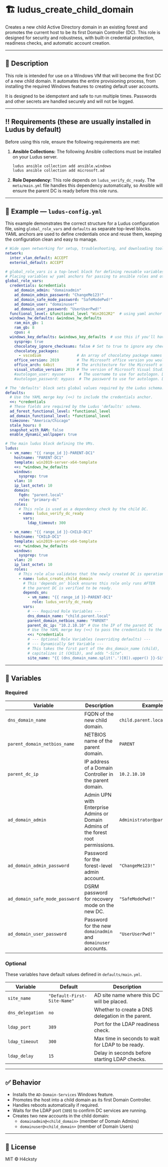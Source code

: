 # 🏗️ ludus_create_child_domain

Creates a new child Active Directory domain in an existing forest and promotes the current host to be its first Domain Controller (DC). This role is designed for security and robustness, with built-in credential protection, readiness checks, and automatic account creation.

---

## 🧠 Description

This role is intended for use on a Windows VM that will become the first DC of a new child domain. It automates the entire provisioning process, from installing the required Windows features to creating default user accounts.

It is designed to be idempotent and safe to run multiple times. Passwords and other secrets are handled securely and will not be logged.

---

## ‼️ Requirements (these are usually installed in Ludus by default)

Before using this role, ensure the following requirements are met:

1.  **Ansible Collections:** The following Ansible collections must be installed on your Ludus server.
    ```bash
    ludus ansible collection add ansible.windows
    ludus ansible collection add microsoft.ad
    ```
2.  **Role Dependency:** This role depends on `ludus_verify_dc_ready`. The `meta/main.yml` file handles this dependency automatically, so Ansible will ensure the parent DC is ready before this role runs.

---

## 📌 Example — `ludus-config.yml`

This example demonstrates the correct structure for a Ludus configuration file, using `global_role_vars` and `defaults` as separate top-level blocks. YAML anchors are used to define credentials once and reuse them, keeping the configuration clean and easy to manage.

```yaml
# Wide open networking for setup, troubleshooting, and downloading tools
network:
  inter_vlan_default: ACCEPT
  external_default: ACCEPT

# global_role_vars is a top-level block for defining reusable variables.
# Placing variables w/ yaml anchors for passing to ansible roles and other fields not allowed in Ludus "defaults:" block.
global_role_vars:
  credentials: &credentials
    ad_domain_admin: "domainadmin"
    ad_domain_admin_password: "ChangeMe123!"
    ad_domain_safe_mode_password: "SafeModePwd!"
    ad_domain_user: "domainuser"
    ad_domain_user_password: "UserUserPwd!"
  functional_level: &functional_level "Win2012R2"  # using yaml anchor for this one since it sometimes is required by ansible roles.
  windows_hw_defaults: &windows_hw_defaults
    ram_min_gb: 1
    ram_gb: 8
    cpus: 4
  windows_key_defaults: &windows_key_defaults  # use this if you'll have the same config on a lot of win vms
    sysprep: true
    chocolatey_ignore_checksums: false # Set to true to ignore any checksum errors when installing chocolatey packages (for packages that are 3rd party hosted and update before the choco package hash updates). Default: false
    chocolatey_packages:
      - vscodium                # An array of chocolatey package names you'd like installed on this VM. Default: none
    office_version: 2019        # The Microsoft office version you would like installed on this VM (2013|2016|2019|2021). Default: undefined (don't install office)
    office_arch: 64bit          # The architecture for the Microsoft office install (64bit|32bit)
    visual_studio_version: 2019 # The version of Microsoft Visual Studio to install (community edition). Note: 2022 cannot target < .NET 4.5. Default: undefined (don't install visual studio)
    #autologon_user: myuser      # The username to use for autologon. Default: localuser unless domain joined, then default.ad_domain_user
    #autologon_password: mypass  # The password to use for autologon. Default: password unless domain joined, then default.ad_domain_user_password

# The 'defaults' block sets global values required by the Ludus schema.
defaults:
  # Use the YAML merge key (<<) to include the credentials anchor.
  <<: *credentials
  # These fields are required by the Ludus 'defaults' schema.
  ad_forest_functional_level: *functional_level
  ad_domain_functional_level: *functional_level
  timezone: "America/Chicago"
  stale_hours: 0
  snapshot_with_RAM: false
  enable_dynamic_wallpaper: true

# The main ludus block defining the VMs.
ludus:
  - vm_name: "{{ range_id }}-PARENT-DC1"
    hostname: "PARENT-DC1"
    template: win2019-server-x64-template
    <<: *windows_hw_defaults
    windows:
      sysprep: true
    vlan: 10
    ip_last_octet: 10
    domain:
      fqdn: "parent.local"
      role: "primary-dc"
    roles:
      # This role is used as a dependency check by the child DC.
      - name: ludus_verify_dc_ready
        vars:
          ldap_timeout: 300

  - vm_name: "{{ range_id }}-CHILD-DC1"
    hostname: "CHILD-DC1"
    template: win2019-server-x64-template
    <<: *windows_hw_defaults
    windows:
      sysprep: true
    vlan: 20
    ip_last_octet: 10
    roles:
      # This role also validates that the newly created DC is operational to prevent race conditions when adding domain members or alternate DCs.
      - name: ludus_create_child_domain
        # This 'depends_on' block ensures this role only runs AFTER
        # the parent DC is verified to be ready.
        depends_on:
          - vm_name: "{{ range_id }}-PARENT-DC1"
            role: ludus_verify_dc_ready
        vars:
          # --- Required Role Variables ---
          dns_domain_name: "child.parent.local"
          parent_domain_netbios_name: "PARENT"
          parent_dc_ip: "10.2.10.10" # Use the IP of the parent DC
          # Use the YAML merge key (<<) to pass the credentials to the role.
          <<: *credentials
          # --- Optional Role Variables (overriding defaults) ---
          # --- Dynamically Set Variable ---
          # This takes the first part of the dns_domain_name (child),
          # capitalizes it (CHILD), and adds "-Site".
          site_name: "{{ (dns_domain_name.split('.')[0]).upper() }}-Site"
```
---

## 🔧 Variables

### Required

| Variable                       | Description                                                  | Example                        |
| ------------------------------ | ------------------------------------------------------------ | ------------------------------ |
| `dns_domain_name`              | FQDN of the new child domain.                                | `child.parent.local`           |
| `parent_domain_netbios_name`   | NETBIOS name of the parent domain.                           | `PARENT`                       |
| `parent_dc_ip`                 | IP address of a Domain Controller in the parent domain.      | `10.2.10.10`                   |
| `ad_domain_admin`              | Admin UPN with Enterprise Admins or Domain Admins of the forest root permissions. | `Administrator@parent.local`   |
| `ad_domain_admin_password`     | Password for the forest-level admin account.                 | `"ChangeMe123!"`               |
| `ad_domain_safe_mode_password` | DSRM password for recovery mode on the new DC.               | `"SafeModePwd!"`               |
| `ad_domain_user_password`      | Password for the new `domainadmin` and `domainuser` accounts. | `"UserUserPwd!"`               |

### Optional

These variables have default values defined in `defaults/main.yml`.

| Variable         | Default                     | Description                                       |
| ---------------- | --------------------------- | ------------------------------------------------- |
| `site_name`      | `"Default-First-Site-Name"` | AD site name where this DC will be placed.        |
| `dns_delegation` | `no`                        | Whether to create a DNS delegation in the parent. |
| `ldap_port`      | `389`                       | Port for the LDAP readiness check.                |
| `ldap_timeout`   | `300`                       | Max time in seconds to wait for LDAP to be ready. |
| `ldap_delay`     | `15`                        | Delay in seconds before starting LDAP checks.     |

---

## ✅ Behavior

- Installs the `AD-Domain-Services` Windows feature.
- Promotes the host into a child domain as its first Domain Controller.
- Handles reboots automatically if required.
- Waits for the LDAP port (`389`) to confirm DC services are running.
- Creates two new accounts in the child domain:
  - `domainadmin@<child_domain>` (member of Domain Admins)
  - `domainuser@<child_domain>` (member of Domain Users)

---

## 📎 License

MIT © H4cksty
